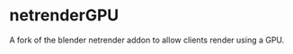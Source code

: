 netrenderGPU
============

A fork of the blender netrender addon to allow clients render using a GPU.
